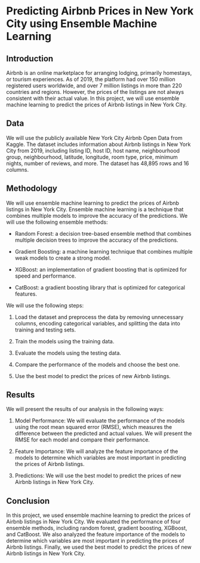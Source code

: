 # Predicting Airbnb Prices in New York City using Ensemble Machine Learning

## Introduction
Airbnb is an online marketplace for arranging lodging, primarily homestays, or tourism experiences. As of 2019, the platform had over 150 million registered users worldwide, and over 7 million listings in more than 220 countries and regions. However, the prices of the listings are not always consistent with their actual value. In this project, we will use ensemble machine learning to predict the prices of Airbnb listings in New York City.

## Data
We will use the publicly available New York City Airbnb Open Data from Kaggle. The dataset includes information about Airbnb listings in New York City from 2019, including listing ID, host ID, host name, neighbourhood group, neighbourhood, latitude, longitude, room type, price, minimum nights, number of reviews, and more. The dataset has 48,895 rows and 16 columns.

## Methodology
We will use ensemble machine learning to predict the prices of Airbnb listings in New York City. Ensemble machine learning is a technique that combines multiple models to improve the accuracy of the predictions. We will use the following ensemble methods:

* Random Forest: a decision tree-based ensemble method that combines multiple decision trees to improve the accuracy of the predictions.

* Gradient Boosting: a machine learning technique that combines multiple weak models to create a strong model.

* XGBoost: an implementation of gradient boosting that is optimized for speed and performance.

* CatBoost: a gradient boosting library that is optimized for categorical features.

We will use the following steps:

1. Load the dataset and preprocess the data by removing unnecessary columns, encoding categorical variables, and splitting the data into training and testing sets.

2. Train the models using the training data.

3. Evaluate the models using the testing data.

4. Compare the performance of the models and choose the best one.

5. Use the best model to predict the prices of new Airbnb listings.

## Results
We will present the results of our analysis in the following ways:

1. Model Performance: We will evaluate the performance of the models using the root mean squared error (RMSE), which measures the difference between the predicted and actual values. We will present the RMSE for each model and compare their performance.

2. Feature Importance: We will analyze the feature importance of the models to determine which variables are most important in predicting the prices of Airbnb listings.

3. Predictions: We will use the best model to predict the prices of new Airbnb listings in New York City.

## Conclusion
In this project, we used ensemble machine learning to predict the prices of Airbnb listings in New York City. We evaluated the performance of four ensemble methods, including random forest, gradient boosting, XGBoost, and CatBoost. We also analyzed the feature importance of the models to determine which variables are most important in predicting the prices of Airbnb listings. Finally, we used the best model to predict the prices of new Airbnb listings in New York City.
